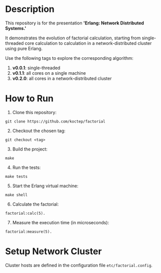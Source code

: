 # Description
This repository is for the presentation **'Erlang: Network Distributed Systems.'**

It demonstrates the evolution of factorial calculation, starting from single-threaded core calculation to calculation in a network-distributed cluster using pure Erlang.

Use the following tags to explore the corresponding algorithm:

1. **v0.0.1**: single-threaded
2. **v0.1.1**: all cores on a single machine
3. **v0.2.0**: all cores in a network-distributed cluster

# How to Run

1. Clone this repository:
```
git clone https://github.com/koctep/factorial
```
2. Checkout the chosen tag:
```
git checkout <tag>
```
3. Build the project:
```
make
```
4.  Run the tests:
```
make tests
```
5. Start the Erlang virtual machine:
```
make shell
```
6. Calculate the factorial:
```
factorial:calc(5).
```

7. Measure the execution time (in microseconds):
```
factorial:measure(5).
```

# Setup Network Cluster

Cluster hosts are defined in the configuration file `etc/factorial.config`.
